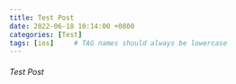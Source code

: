 ```yaml
---
title: Test Post
date: 2022-06-18 10:14:00 +0800
categories: [Test]
tags: [ios]     # TAG names should always be lowercase
---
```


###### Test Post